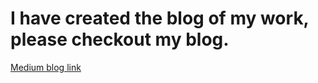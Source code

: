 # I have created the blog of my work, please checkout my blog.


[Medium blog link](https://medium.com/@sanketbadjate36)
